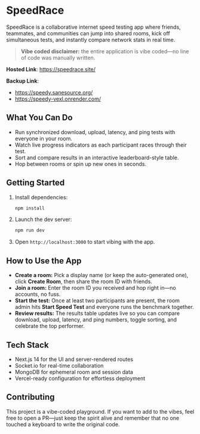 # SpeedRace

SpeedRace is a collaborative internet speed testing app where friends, teammates, and communities can jump into shared rooms, kick off simultaneous tests, and instantly compare network stats in real time.

> **Vibe coded disclaimer:** the entire application is vibe coded—no line of code was manually written.

**Hosted Link**: https://speedrace.site/

**Backup Link**:

- https://speedy.sanesource.org/
- https://speedy-vexl.onrender.com/

## What You Can Do

- Run synchronized download, upload, latency, and ping tests with everyone in your room.
- Watch live progress indicators as each participant races through their test.
- Sort and compare results in an interactive leaderboard-style table.
- Hop between rooms or spin up new ones in seconds.

## Getting Started

1. Install dependencies:
   ```bash
   npm install
   ```
2. Launch the dev server:
   ```bash
   npm run dev
   ```
3. Open `http://localhost:3000` to start vibing with the app.

## How to Use the App

- **Create a room:** Pick a display name (or keep the auto-generated one), click **Create Room**, then share the room ID with friends.
- **Join a room:** Enter the room ID you received and hop right in—no accounts, no fuss.
- **Start the test:** Once at least two participants are present, the room admin hits **Start Speed Test** and everyone runs the benchmark together.
- **Review results:** The results table updates live so you can compare download, upload, latency, and ping numbers, toggle sorting, and celebrate the top performer.

## Tech Stack

- Next.js 14 for the UI and server-rendered routes
- Socket.io for real-time collaboration
- MongoDB for ephemeral room and session data
- Vercel-ready configuration for effortless deployment

## Contributing

This project is a vibe-coded playground. If you want to add to the vibes, feel free to open a PR—just keep the spirit alive and remember that no one touched a keyboard to write the original code.
